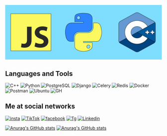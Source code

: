 [![Header](https://github.com/timurchikk/timurchikk/blob/main/assets/cpp.jpg)](https://github.com/timurchikk)


## Languages and Tools
![C++](https://img.shields.io/badge/-C++-090909?style=for-the-badge&logo=cplusplus&logoColor=0000FF)
![Python](https://img.shields.io/badge/-Python-090909?style=for-the-badge&logo=python&logoColor=red)
![PostgreSQL](https://img.shields.io/badge/-PostgreSQL-090909?style=for-the-badge&logo=postgresql)
![Django](https://img.shields.io/badge/-Django-090909?style=for-the-badge&logo=django)
![Celery](https://img.shields.io/badge/-Celery-090909?style=for-the-badge&logo=celery)
![Redis](https://img.shields.io/badge/-Redis-090909?style=for-the-badge&logo=redis)
![Docker](https://img.shields.io/badge/-Docker-090909?style=for-the-badge&logo=docker)
![Postman](https://img.shields.io/badge/-Postman-090909?style=for-the-badge&logo=postman)
![Ubuntu](https://img.shields.io/badge/-ubuntu-090909?style=for-the-badge&logo=ubuntu&logoColor=ffff00)
![GH](https://img.shields.io/badge/-GitHub-090909?style=for-the-badge&logo=github)


## Me at social networks

[![insta](https://img.shields.io/badge/-Instagram-090909?style=for-the-badge&logo=instagram&logoColor=red)](https://www.instagram.com/timurccik/)
[![TikTok](https://img.shields.io/badge/-TikTok-090909?style=for-the-badge&logo=tiktok&logoColor=darkgreen)](https://www.tiktok.com/@timurccik)
[![facebook](https://img.shields.io/badge/-facebook-090909?style=for-the-badge&logo=facebook&logoColor=darkblue)](https://www.facebook.com/timur.chekirov.5/)
[![Tg](https://img.shields.io/badge/-Telegram-090909?style=for-the-badge&logo=Telegram)](https://t.me/timurchlk)
[![Linkedin](https://img.shields.io/badge/-Linkedin-090909?style=for-the-badge&logo=linkedin&logoColor=0000FF)](https://www.linkedin.com/in/timur-chekirov-255277214)

[![Anurag's GitHub stats](https://github-readme-stats.vercel.app/api?username=timurchikk&show_icons=True&theme=radical)](https://github.com/timurchikk/github-readme-stats)
[![Anurag's GitHub stats](https://github-readme-stats.vercel.app/api?username=timurchikk&show_icons=True&theme=highcontrast)](https://github.com/timurchikk/github-readme-stats)
